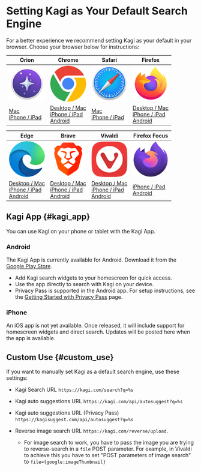 # Setting Kagi as Your Default Search Engine

For a better experience we recommend setting Kagi as your default in your browser.
Choose your browser below for instructions:


| **Orion** | **Chrome** | **Safari** | **Firefox** |
|---|---|---|---|
| <img src="./setting-default/media/orion_icon.png"   alt="Orion"  width="96"> | <img src="./setting-default/media/chrome_icon.png"  alt="Chrome"  width="96"> | <img src="./setting-default/media/safari_icon.png" alt="Safari" width="96"> | <img src="./setting-default/media/firefox_icon.png" alt="Firefox" width="96"> |
| [Mac](./setting-default/orion-mac.md)<br>[iPhone / iPad](./setting-default/orion-iphone-ipad.md) | [Desktop / Mac](./setting-default/chromium-desktop.md)<br>[iPhone / iPad](./setting-default/chromium-mobile.md)<br>[Android](./setting-default/chromium-mobile.md) | [Mac](./setting-default/safari-mac.md)<br>[iPhone / iPad](./setting-default/safari-iphone-ipad.md) | [Desktop / Mac](./setting-default/firefox-desktop.md)<br>[iPhone / iPad](./setting-default/firefox-ios.md)<br>[Android](./setting-default/firefox-android.md) |


| **Edge** | **Brave** | **Vivaldi** | **Firefox Focus** |
|---|---|---|---|
| <img src="./setting-default/media/edge_icon.png"    alt="Edge"    width="96"> | <img src="./setting-default/media/brave_icon.png"   alt="Brave"   width="96"> | <img src="./setting-default/media/vivaldi_icon.png" alt="Vivaldi" width="96"> | <img src="./setting-default/media/firefox_focus_icon.png" alt="Firefox Focus" width="96"> |
| [Desktop / Mac](./setting-default/chromium-desktop.md)<br>[iPhone / iPad](./setting-default/edge-ios.md)<br>[Android](./setting-default/chromium-mobile.md) | [Desktop / Mac](./setting-default/chromium-desktop.md)<br>[iPhone / iPad](./setting-default/brave-ios.md)<br>[Android](./setting-default/chromium-mobile.md) | [Desktop / Mac](./setting-default/vivaldi-desktop.md)<br>[iPhone / iPad](./setting-default/vivaldi-ios.md)<br>[Android](./setting-default/chromium-mobile.md) | [iPhone / iPad](./setting-default/firefox-focus-iphone-ipad.md)<br>[Android](./setting-default/firefox-focus-android.md) |

## Kagi App {#kagi_app}

You can use Kagi on your phone or tablet with the Kagi App.

### Android

The Kagi App is currently available for Android. Download it from the [Google Play Store](https://play.google.com/store/apps/details?id=com.kagi.search&hl=en).

- Add Kagi search widgets to your homescreen for quick access.
- Use the app directly to search with Kagi on your device.
- Privacy Pass is supported in the Android app. For setup instructions, see the [Getting Started with Privacy Pass](../privacy/privacy-pass.html#getting-started) page.

### iPhone

An iOS app is not yet available. Once released, it will include support for homescreen widgets and direct search. Updates will be posted here when the app is available.



## Custom Use {#custom_use}

If you want to manually set Kagi as a default search engine, use these settings:

- Kagi Search URL `https://kagi.com/search?q=%s`

- Kagi auto suggestions URL `https://kagi.com/api/autosuggest?q=%s`

- Kagi auto suggestions URL (Privacy Pass) `https://kagisuggest.com/api/autosuggest?q=%s`

- Reverse image search URL `https://kagi.com/reverse/upload`. 
    * For image search to work, you have to pass the image you are trying to reverse-search in a `file` POST parameter. For example, in Vivaldi to achieve this you have to set "POST parameters of image search" to `file={google:imageThumbnail}`